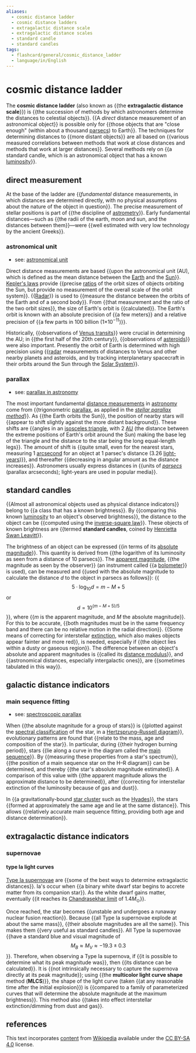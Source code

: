 ```yaml
---
aliases:
  - cosmic distance ladder
  - cosmic distance ladders
  - extragalactic distance scale
  - extragalactic distance scales
  - standard candle
  - standard candles
tags:
  - flashcard/general/cosmic_distance_ladder
  - language/in/English
---
```


# cosmic distance ladder

The __cosmic distance ladder__ (also known as {{the __extragalactic distance scale__}}) is {{the succession of methods by which astronomers determine the distances to celestial objects}}. {{A _direct_ distance measurement of an astronomical object}} is possible only for {{those objects that are "close enough" (within about a thousand [parsecs](parsec.md)) to Earth}}. The techniques for determining distances to {{more distant objects}} are all based on {{various measured correlations between methods that work at close distances and methods that work at larger distances}}. Several methods rely on {{a standard candle, which is an astronomical object that has a known [luminosity](luminosity.md)}}. <!--SR:!2024-08-25,17,290!2024-08-20,12,270!2024-08-25,17,290!2024-08-19,13,270!2024-08-19,11,270!2024-08-28,16,250!2024-08-19,13,270-->

## direct measurement

At the base of the ladder are {{_fundamental_ distance measurements, in which distances are determined directly, with no physical assumptions about the nature of the object in question}}. The precise measurement of stellar positions is part of {{the discipline of [astrometry](astrometry.md)}}. Early fundamental distances—such as {{the radii of the earth, moon and sun, and the distances between them}}—were {{well estimated with very low technology by the ancient Greeks}}. <!--SR:!2024-08-25,17,290!2024-08-23,15,290!2024-08-22,14,290!2024-08-24,16,290-->

### astronomical unit

- see: [astronomical unit](astronomical%20unit.md)

Direct distance measurements are based {{upon the astronomical unit (AU), which is defined as the mean distance between the [Earth](Earth.md) and the [Sun](Sun.md)}}. [Kepler's laws](Kepler's%20laws%20of%20planetary%20motion.md) provide {{precise [ratios](ratio.md) of the orbit sizes of objects orbiting the Sun, but provide no measurement of the overall scale of the orbit system}}. {{[Radar](radar.md)}} is used to {{measure the distance between the orbits of the Earth and of a second body}}. From {{that measurement and the ratio of the two orbit sizes}}, the size of Earth's orbit is {{calculated}}. The Earth's orbit is known with an absolute precision of {{a few meters}} and a relative precision of {{a few parts in 100 billion (1×10<sup>−11</sup>)}}. <!--SR:!2024-08-25,17,290!2024-08-19,13,270!2024-08-24,16,290!2024-09-10,27,270!2024-08-23,15,290!2024-08-17,9,270!2024-08-23,15,290!2024-08-19,11,270-->

Historically, {{observations of [Venus transits](Transit%20of%20Venus.md#scientific%20interest%20in%20transits)}} were crucial in determining the AU; in {{the first half of the 20th century}}, {{observations of [asteroids](asteroid.md)}} were also important. Presently the orbit of Earth is determined with high precision using {{[radar](radar.md) measurements of distances to Venus and other nearby planets and asteroids, and by tracking interplanetary spacecraft in their orbits around the Sun through the [Solar System](Solar%20System.md)}}. <!--SR:!2024-08-24,16,290!2024-09-15,32,270!2024-08-21,13,290!2024-08-28,16,250-->

### parallax

- see: [parallax in astronomy](parallax%20in%20astronomy.md)

The most important fundamental [distance measurements](length%20measurement.md) in [astronomy](astronomy.md) come from {{trigonometric [parallax](parallax.md), as applied in the _[stellar parallax method](stellar%20parallax.md#method)_}}. As {{the Earth orbits the Sun}}, the position of nearby stars will {{appear to shift slightly against the more distant background}}. These shifts are {{angles in an [isosceles triangle](isosceles%20triangle.md), with 2 [AU](astronomical%20unit.md) (the distance between the extreme positions of Earth's orbit around the Sun) making the base leg of the triangle and the distance to the star being the long equal-length legs}}. The amount of shift is {{quite small, even for the nearest stars, measuring 1 [arcsecond](minute%20and%20second%20of%20arc.md) for an object at 1 parsec's distance (3.26 [light-years](light-year.md))}}, and thereafter {{decreasing in angular amount as the distance increases}}. Astronomers usually express distances in {{units of _[parsecs](parsec.md)_ (parallax arcseconds); light-years are used in popular media}}. <!--SR:!2024-08-20,12,270!2024-08-25,17,290!2024-08-22,14,290!2024-08-21,13,290!2024-08-21,13,290!2024-08-24,16,290!2024-08-23,15,290-->

## standard candles

{{Almost all astronomical objects used as physical distance indicators}} belong to {{a class that has a known brightness}}. By {{comparing this known [luminosity](luminosity.md) to an object's observed brightness}}, the distance to the object can be {{computed using the [inverse-square law](inverse-square%20law.md)}}. These objects of known brightness are {{termed __standard candles__, coined by [Henrietta Swan Leavitt](Henrietta%20Swan%20Leavitt.md)}}. <!--SR:!2024-08-24,16,290!2024-08-18,12,270!2024-08-17,11,270!2024-08-24,16,290!2024-09-05,22,270-->

The brightness of an object can be expressed {{in terms of its [absolute magnitude](absolute%20magnitude.md)}}. This quantity is derived from {{the logarithm of its luminosity as seen from a distance of 10 parsecs}}. The [apparent magnitude](apparent%20magnitude.md), {{the magnitude as seen by the observer}} (an instrument called {{a [bolometer](bolometer.md)}} is used), can be measured and {{used with the absolute magnitude to calculate the distance _d_ to the object in parsecs as follows}}: {{$$5 \cdot \log_{10} d = m − M + 5$$ or $$d = 10^{(m − M + 5) / 5}$$}}, where {{_m_ is the apparent magnitude, and _M_ the absolute magnitude}}. For this to be accurate, {{both magnitudes must be in the same frequency band and there can be no relative motion in the radial direction}}. {{Some means of correcting for interstellar [extinction](extinction%20(astronomy).md), which also makes objects appear fainter and more red}}, is needed, especially if {{the object lies within a dusty or gaseous region}}. The difference between an object's absolute and apparent magnitudes is {{called its [distance modulus](distance%20modulus.md)}}, and {{astronomical distances, especially intergalactic ones}}, are {{sometimes tabulated in this way}}. <!--SR:!2024-09-16,31,270!2024-08-20,12,270!2024-08-22,14,290!2024-08-23,15,290!2024-08-19,13,270!2024-08-19,11,270!2024-08-25,17,290!2024-09-06,21,250!2024-08-18,10,270!2024-09-02,19,250!2024-08-23,15,290!2024-08-18,10,270!2024-08-19,11,270-->

## galactic distance indicators

### main sequence fitting

- see: [spectroscopic parallax](spectroscopic%20parallax.md)

When {{the absolute magnitude for a group of stars}} is {{plotted against the [spectral classification](stellar%20classification.md) of the star, in a [Hertzsprung–Russell diagram](Hertzsprung–Russell%20diagram.md)}}, evolutionary patterns are found that {{relate to the mass, age and composition of the star}}. In particular, during {{their hydrogen burning period}}, stars {{lie along a curve in the diagram called the [main sequence](main%20sequence.md)}}. By {{measuring these properties from a star's spectrum}}, {{the position of a main sequence star on the H–R diagram}} can be determined, and thereby {{the star's absolute magnitude estimated}}. A comparison of this value with {{the apparent magnitude allows the approximate distance to be determined}}, after {{correcting for interstellar extinction of the luminosity because of gas and dust}}. <!--SR:!2024-08-30,18,315!2024-08-25,13,295!2024-08-30,18,315!2024-08-22,10,295!2024-08-23,11,295!2024-08-28,16,315!2024-08-28,16,315!2024-08-29,17,315!2024-08-23,11,295!2024-08-26,14,295-->

In {{a gravitationally-bound [star cluster](star%20cluster.md) such as the [Hyades](hyades%20(star%20cluster).md)}}, the stars {{formed at approximately the same age and lie at the same distance}}. This allows {{relatively accurate main sequence fitting, providing both age and distance determination}}. <!--SR:!2024-08-29,17,315!2024-08-30,18,315!2024-08-23,11,295-->

## extragalactic distance indicators

### supernovae

#### type Ia light curves

[Type Ia supernovae](Type%20Ia%20supernova.md) are {{some of the best ways to determine extragalactic distances}}. Ia's occur when {{a binary white dwarf star begins to accrete matter from its companion star}}. As the white dwarf gains matter, eventually {{it reaches its [Chandrasekhar limit](Chandrasekhar%20limit.md) of $1.4M_{\odot }$}}. <!--SR:!2024-08-26,14,295!2024-08-21,9,275!2024-08-29,17,315-->

Once reached, the star becomes {{unstable and undergoes a runaway nuclear fusion reaction}}. Because {{all Type Ia supernovae explode at about the same mass}}, {{their absolute magnitudes are all the same}}. This makes them {{very useful as standard candles}}. All Type Ia supernovae {{have a standard blue and visual magnitude of $$M_{B}\approx M_{V}\approx -19.3\pm 0.3$$}}. Therefore, when observing a Type Ia supernova, if {{it is possible to determine what its peak magnitude was}}, then {{its distance can be calculated}}. It is {{not intrinsically necessary to capture the supernova directly at its peak magnitude}}; using {{the __multicolor light curve shape__ method (__MLCS__)}}, the shape of the light curve (taken {{at any reasonable time after the initial explosion}}) is {{compared to a family of parameterized curves that will determine the absolute magnitude at the maximum brightness}}. This method also {{takes into effect interstellar extinction/dimming from dust and gas}}. <!--SR:!2024-08-22,10,295!2024-08-27,15,315!2024-08-23,11,295!2024-08-30,18,315!2024-08-22,10,295!2024-08-22,10,295!2024-08-27,15,315!2024-08-30,18,315!2024-08-25,13,295!2024-08-23,11,295!2024-08-23,11,295!2024-08-23,11,295-->

## references

This text incorporates [content](https://en.wikipedia.org/wiki/cosmic_distance_ladder) from [Wikipedia](Wikipedia.md) available under the [CC BY-SA 4.0](https://creativecommons.org/licenses/by-sa/4.0/) license.

